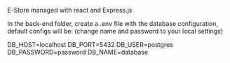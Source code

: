 E-Store managed with react and Express.js

In the back-end folder, create a .env file with the database configuration, default configs will be:
(change name and password to your local settings)

DB_HOST=localhost
DB_PORT=5432
DB_USER=postgres
DB_PASSWORD=password
DB_NAME=database
